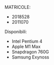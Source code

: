 MATRICOLE:
- 2018528
- 2011070

Disponibili:
- Intel Pentium 4
- Apple M1 Max
- Snapdragon 760G
- Samsung Exynoss